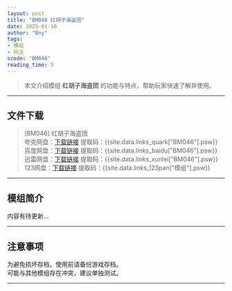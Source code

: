 ```yaml
---
layout: post
title: "BM046 红胡子海盗团"
date: 2025-01-10
author: "Bny"
tags: 
- 模组
- 玩法
scode: "BM046"
reading_time: 5
---
```


> 本文介绍模组 **红胡子海盗团** 的功能与特点，帮助玩家快速了解并使用。

---

## 文件下载

> [BM046] 红胡子海盗团  
夸克网盘：[下载链接]({{site.data.links_quark["BM046"].url}}) 提取码：{{site.data.links_quark["BM046"].psw}}  
百度网盘：[下载链接]({{site.data.links_baidu["BM046"].url}}) 提取码：{{site.data.links_baidu["BM046"].psw}}  
迅雷网盘：[下载链接]({{site.data.links_xunlei["BM046"].url}}) 提取码：{{site.data.links_xunlei["BM046"].psw}}  
123网盘：[下载链接]({{site.data.links_123pan["模组"].url}}) 提取码：{{site.data.links_123pan["模组"].psw}}  

---

## 模组简介

>  
内容有待更新...  

---

## 注意事项

>  
为避免损坏存档，使用前请备份游戏存档。  
可能与其他模组存在冲突，建议单独测试。  

---

